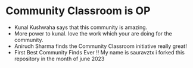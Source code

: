 # Community Classroom is OP

- Kunal Kushwaha says that this community is amazing.
- More power to kunal. love the work which your are doing for the community.
- Anirudh Sharma finds the Community Classroom initiative really great!
- First Best Community Finds Ever !!
My name is sauravztx i forked this repository in the month of june 2023
